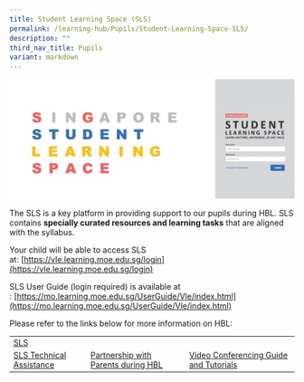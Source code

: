```yaml
---
title: Student Learning Space (SLS)
permalink: /learning-hub/Pupils/Student-Learning-Space-SLS/
description: ""
third_nav_title: Pupils
variant: markdown
---
```

![](/images/Learning%20Hub/Pupils/Student%20learning%20space%20(SLS)/SLS20log20In20Picture.jpg)

The SLS is a key platform in providing support to our pupils during HBL. SLS contains&nbsp;**specially curated resources and learning tasks**&nbsp;that are aligned with the syllabus.

Your child will be able to access SLS at:&nbsp;[https://vle.learning.moe.edu.sg/login](https://vle.learning.moe.edu.sg/login)

SLS User Guide (login required) is available at :&nbsp;[https://mo.learning.moe.edu.sg/UserGuide/Vle/index.html](https://mo.learning.moe.edu.sg/UserGuide/Vle/index.html)

Please refer to the links below for more information on HBL:

|                                       |                                     |                                        |
|---------------------------------------|-------------------------------------|----------------------------------------|
|  [SLS](/learning-hub/Pupils/Student-Learning-Space-SLS/)                 |
|        [SLS Technical Assistance](/learning-hub/Pupils/SLS-Technical-Assistance/)       | [Partnership with Parents during HBL](/Partnership-with-Parents-during-HBL/) | [Video Conferencing Guide and Tutorials](/Video-Conferencing-Guide-and-Tutorials/) |


